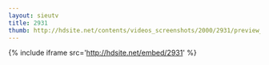 ```yaml
---
layout: sieutv
title: 2931
thumb: http://hdsite.net/contents/videos_screenshots/2000/2931/preview_360p.mp4.jpg
---
```

{% include iframe src='http://hdsite.net/embed/2931' %}
 
